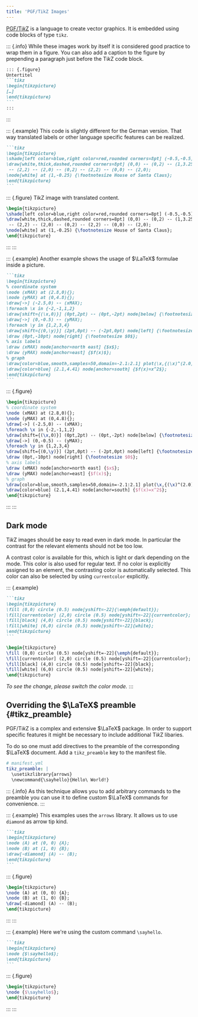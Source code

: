 ```yaml
---
title: 'PGF/TikZ Images'
---
```


[PGF/Ti*k*Z](https://sourceforge.net/projects/pgf/) is a language to create
vector graphics. It is embedded using code blocks of type `tikz`.

::: {.info}
While these images work by itself it is considered good practice to wrap them
in a figure. You can also add a caption to the figure by prepending a paragraph
just before the Ti*k*Z code block.

````markdown
::: {.figure}
Untertitel
```tikz
\begin{tikzpicture}
[…]
\end{tikzpicture}
```
:::
````
:::

::: {.example}
This code is slightly different for the German version. That way translated
labels or other language specific features can be realized.

````markdown
```tikz
\begin{tikzpicture}
\shade[left color=blue,right color=red,rounded corners=8pt] (-0.5,-0.5) rectangle (2.5,3.45);
\draw[white,thick,dashed,rounded corners=8pt] (0,0) -- (0,2) -- (1,3.25)
 -- (2,2) -- (2,0) -- (0,2) -- (2,2) -- (0,0) -- (2,0);
\node[white] at (1,-0.25) {\footnotesize House of Santa Claus};
\end{tikzpicture}
```
````

::: {.figure}
TikZ image with translated content.
```tikz
\begin{tikzpicture}
\shade[left color=blue,right color=red,rounded corners=8pt] (-0.5,-0.5) rectangle (2.5,3.45);
\draw[white,thick,dashed,rounded corners=8pt] (0,0) -- (0,2) -- (1,3.25)
 -- (2,2) -- (2,0) -- (0,2) -- (2,2) -- (0,0) -- (2,0);
\node[white] at (1,-0.25) {\footnotesize House of Santa Claus};
\end{tikzpicture}
```
:::
:::

::: {.example}
Another example shows the usage of $\LaTeX$ formulae inside a picture.

````markdown
```tikz
\begin{tikzpicture}
% coordinate system
\node (xMAX) at (2.8,0){};
\node (yMAX) at (0,4.8){};
\draw[->] (-2.5,0) -- (xMAX);
\foreach \x in {-2,-1,1,2}
\draw[shift={(\x,0)}] (0pt,2pt) -- (0pt,-2pt) node[below] {\footnotesize $\x$};
\draw[->] (0,-0.5) -- (yMAX);
\foreach \y in {1,2,3,4}
\draw[shift={(0,\y)}] (2pt,0pt) -- (-2pt,0pt) node[left] {\footnotesize $\y$};
\draw (0pt,-10pt) node[right] {\footnotesize $0$};
% axis labels
\draw (xMAX) node[anchor=north east] {$x$};
\draw (yMAX) node[anchor=east] {$f(x)$};
% graph
\draw[color=blue,smooth,samples=50,domain=-2.1:2.1] plot(\x,{(\x)^(2.0)});
\draw[color=blue] (2.1,4.41) node[anchor=south] {$f(x)=x^2$};
\end{tikzpicture}
```
````

::: {.figure}
```tikz
\begin{tikzpicture}
% coordinate system
\node (xMAX) at (2.8,0){};
\node (yMAX) at (0,4.8){};
\draw[->] (-2.5,0) -- (xMAX);
\foreach \x in {-2,-1,1,2}
\draw[shift={(\x,0)}] (0pt,2pt) -- (0pt,-2pt) node[below] {\footnotesize $\x$};
\draw[->] (0,-0.5) -- (yMAX);
\foreach \y in {1,2,3,4}
\draw[shift={(0,\y)}] (2pt,0pt) -- (-2pt,0pt) node[left] {\footnotesize $\y$};
\draw (0pt,-10pt) node[right] {\footnotesize $0$};
% axis labels
\draw (xMAX) node[anchor=north east] {$x$};
\draw (yMAX) node[anchor=east] {$f(x)$};
% graph
\draw[color=blue,smooth,samples=50,domain=-2.1:2.1] plot(\x,{(\x)^(2.0)});
\draw[color=blue] (2.1,4.41) node[anchor=south] {$f(x)=x^2$};
\end{tikzpicture}
```
:::
:::

## Dark mode

Ti*k*Z images should be easy to read even in dark mode. In particular the
contrast for the relevant elements should not be too low.

A contrast color is available for this, which is light or dark depending on the
mode. This color is also used for regular text. If no color is explicitly
assigned to an element, the contrasting color is automatically selected. This
color can also be selected by using `currentcolor` explicitly.

::: {.example}
````markdown
```tikz
\begin{tikzpicture}
\fill (0,0) circle (0.5) node[yshift=-22]{\emph{default}};
\fill[currentcolor] (2,0) circle (0.5) node[yshift=-22]{currentcolor};
\fill[black] (4,0) circle (0.5) node[yshift=-22]{black};
\fill[white] (6,0) circle (0.5) node[yshift=-22]{white};
\end{tikzpicture}
```
````

```tikz
\begin{tikzpicture}
\fill (0,0) circle (0.5) node[yshift=-22]{\emph{default}};
\fill[currentcolor] (2,0) circle (0.5) node[yshift=-22]{currentcolor};
\fill[black] (4,0) circle (0.5) node[yshift=-22]{black};
\fill[white] (6,0) circle (0.5) node[yshift=-22]{white};
\end{tikzpicture}
```

*To see the change, please switch the color mode.*
:::

## Overriding the $\LaTeX$ preamble {#tikz_preamble}

PGF/Ti*k*Z is a complex and extensive $\LaTeX$ package. In order to support
specific features it might be necessary to include additional Ti*k*Z libaries.

To do so one must add directives to the preamble of the corresponding $\LaTeX$
document. Add a `tikz_preamble` key to the manifest file.

```yml
# manifest.yml
tikz_preamble: |
  \usetikzlibrary{arrows}
  \newcommand{\sayhello}{Hello\ World!}
```

::: {.info}
As this technique allows you to add arbitrary commands to the preamble you can
use it to define custom $\LaTeX$ commands for convenience.
:::

::: {.example}
This examples uses the `arrows` library. It allows us to use `diamond` as arrow
tip kind.

````markdown
```tikz
\begin{tikzpicture}
\node (A) at (0, 0) {A};
\node (B) at (1, 0) {B};
\draw[-diamond] (A) -- (B);
\end{tikzpicture}
```
````

::: {.figure}
```tikz
\begin{tikzpicture}
\node (A) at (0, 0) {A};
\node (B) at (1, 0) {B};
\draw[-diamond] (A) -- (B);
\end{tikzpicture}
```
:::
:::

::: {.example}
Here we're using the custom command `\sayhello`.

````markdown
```tikz
\begin{tikzpicture}
\node {$\sayhello$};
\end{tikzpicture}
```
````

::: {.figure}
```tikz
\begin{tikzpicture}
\node {$\sayhello$};
\end{tikzpicture}
```
:::
:::
